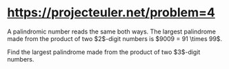<h1><a href="https://projecteuler.net/problem=4">https://projecteuler.net/problem=4</a></h1>
<p>A palindromic number reads the same both ways. The largest palindrome made from the product of two $2$-digit numbers is $9009 = 91 \times 99$.</p>
<p>Find the largest palindrome made from the product of two $3$-digit numbers.</p>
